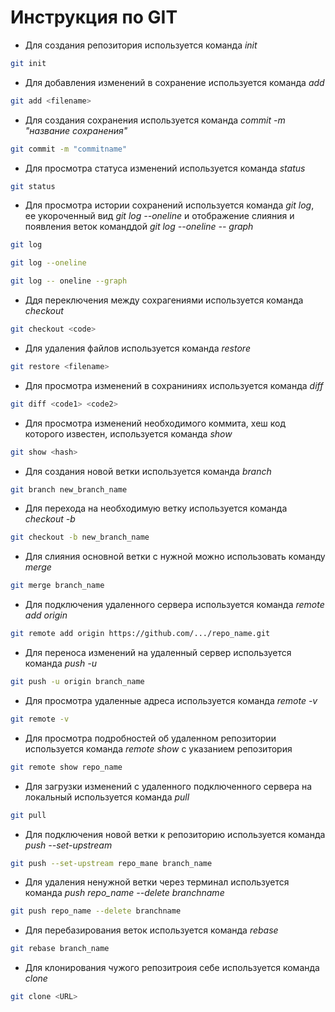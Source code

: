 # Инструкция по GIT

* Для создания репозитория используется команда *init*
```sh
git init
```
* Для добавления изменений в сохранение используется команда *add*
```sh
git add <filename>
```
* Для создания сохранения используется команда *commit -m "название сохранения"*
```sh
git commit -m "commitname"
```
* Для просмотра статуса изменений используется команда *status*
```sh
git status
```
* Для просмотра истории сохранений используется команда *git log*, ее укороченный вид *git log --oneline* и отображение слияния и появления веток команддой *git log --oneline -- graph*
```sh
git log
```
```sh
git log --oneline
```
```sh
git log -- oneline --graph
```
* Ддя переключения между сохрагениями используется команда *checkout*
```sh
git checkout <code>
```
* Для удаления файлов используется команда *restore*
```sh
git restore <filename>
```
* Для просмотра изменений в сохраниниях используется команда *diff*
```sh
git diff <code1> <code2>
```
* Для просмотра изменений необходимого коммита, хеш код которого известен, используется команда *show*
```sh
git show <hash>
```
* Для создания новой ветки используется команда *branch*
```sh
git branch new_branch_name
```
* Для перехода на необходимую ветку используется команда *checkout -b*
```sh
git checkout -b new_branch_name
```
* Для слияния основной ветки с нужной можно использовать команду *merge*
```sh
git merge branch_name
```
* Для подключения удаленного сервера используется команда *remote add origin*
```sh
git remote add origin https://github.com/.../repo_name.git
```
* Для переноса изменений на удаленный сервер используется команда *push -u*
```sh
git push -u origin branch_name
```
* Для просмотра удаленные адреса используется команда *remote -v*
```sh
git remote -v
```
* Для просмотра подробностей об удаленном репозитории используется команда *remote show* с указанием репозитория
```sh
git remote show repo_name
```
* Для загрузки изменений с удаленного подключенного сервера на локальный используется команда *pull*
```sh
git pull
```
* Для подключения новой ветки к репозиторию используется команда *push --set-upstream*
```sh
git push --set-upstream repo_mane branch_name
```
* Для удаления ненужной ветки через терминал используется команда *push repo_name --delete branchname*
```sh
git push repo_name --delete branchname
```
* Для перебазирования веток используется команда *rebase*
```sh
git rebase branch_name
```
* Для клонирования чужого репозитроия себе используется команда *clone*
```sh
git clone <URL>
```